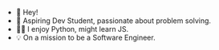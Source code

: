 - 👋 Hey!
- 🚀 Aspiring Dev Student, passionate about problem solving.
- 👨‍💻 I enjoy Python, might learn JS.
- 💡 On a mission to be a Software Engineer. 

<!---
miguellobato96/miguellobato96 is a ✨ special ✨ repository because its `README.md` (this file) appears on your GitHub profile.
You can click the Preview link to take a look at your changes.
--->
